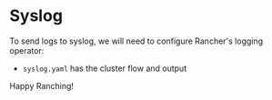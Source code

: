 # Syslog

To send logs to syslog, we will need to configure Rancher's logging operator:

- `syslog.yaml` has the cluster flow and output

Happy Ranching!
